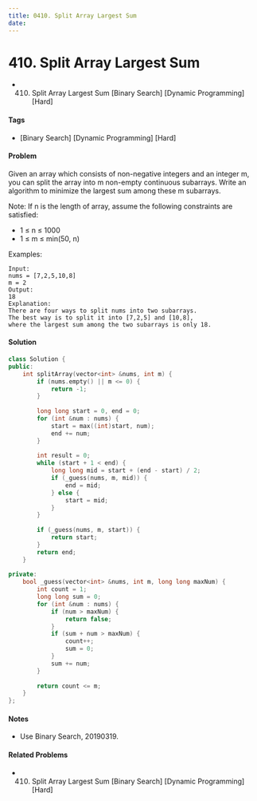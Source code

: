 ```yaml
---
title: 0410. Split Array Largest Sum
date: 
---
```


# 410. Split Array Largest Sum
- 410. Split Array Largest Sum [Binary Search] [Dynamic Programming] [Hard]

#### Tags
- [Binary Search] [Dynamic Programming] [Hard]


#### Problem
Given an array which consists of non-negative integers and an integer m, you can split the array into m non-empty continuous subarrays. Write an algorithm to minimize the largest sum among these m subarrays.

Note:
If n is the length of array, assume the following constraints are satisfied:

- 1 ≤ n ≤ 1000
- 1 ≤ m ≤ min(50, n)

Examples:

    Input:
    nums = [7,2,5,10,8]
    m = 2
    Output:
    18
    Explanation:
    There are four ways to split nums into two subarrays.
    The best way is to split it into [7,2,5] and [10,8],
    where the largest sum among the two subarrays is only 18.

#### Solution
``` C++
class Solution {
public:
    int splitArray(vector<int> &nums, int m) {
        if (nums.empty() || m <= 0) {
            return -1;
        }
        
        long long start = 0, end = 0;
        for (int &num : nums) {
            start = max((int)start, num);
            end += num;
        }
        
        int result = 0;
        while (start + 1 < end) {
            long long mid = start + (end - start) / 2;
            if (_guess(nums, m, mid)) {
                end = mid;
            } else {
                start = mid;
            }
        }
        
        if (_guess(nums, m, start)) {
            return start;
        }
        return end;
    }
    
private:
    bool _guess(vector<int> &nums, int m, long long maxNum) {
        int count = 1;
        long long sum = 0;
        for (int &num : nums) {
            if (num > maxNum) {
                return false;
            }
            if (sum + num > maxNum) {
                count++;
                sum = 0;
            }
            sum += num;
        }
        
        return count <= m;
    }
};
```

#### Notes
- Use Binary Search, 20190319.

#### Related Problems
- 410. Split Array Largest Sum [Binary Search] [Dynamic Programming] [Hard]
